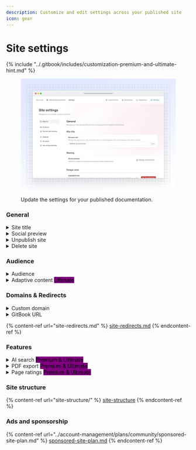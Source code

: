 ```yaml
---
description: Customize and edit settings across your published site
icon: gear
---
```


# Site settings

{% include "../.gitbook/includes/customization-premium-and-ultimate-hint.md" %}

<figure><img src="../.gitbook/assets/10_01_25_site_settings.svg" alt="A GitBook screenshot showing site settings" ><figcaption><p>Update the settings for your published documentation.</p></figcaption></figure>

### General

<details>

<summary>Site title</summary>

Change the name of your site, if you don't have a custom logo this is the name that your site visitors will see.

</details>

<details>

<summary>Social preview</summary>

Here, you can upload a custom social preview image for your site. This will set the site’s `og:image` to your uploaded image, and it’ll show when the site’s link is shared to any platform or product that supports OpenGraph images, such as Slack or X.

If you don’t add a social preview, GitBook will automatically generate one using your theme color, page title and description.&#x20;

If your site has multiple [site sections](site-structure/site-sections.md), you can use the drop-down menu in this modal to add a custom social preview image for each one, or for your entire site.

</details>

<details>

<summary>Unpublish site</summary>

Unpublish your site, but keep its settings and customizations. You can publish your site again at any time.

</details>

<details>

<summary>Delete site</summary>

Unpublish and remove your site from the **Docs site** section in the GitBook app.&#x20;

**Note:** Deleting a site is a permanent action and cannot be undone. Any settings and customizations will be lost, but your content will remain in its [space](../creating-content/content-structure/space.md).

</details>

### Audience

<details>

<summary>Audience</summary>

Choose who sees your published content. See [publish-a-docs-site](publish-a-docs-site/ "mention") for more info.

</details>

<details>

<summary>Adaptive content <mark style="background-color:purple;">Ultimate</mark> </summary>

Turn on adaptive content for your site pages, variants, and sections. [Adaptive content](adaptive-content/) lets you hide or show content for different visitors, depending on their permissions.

Your visitor token signing key will also be displayed here.

</details>

### Domains & Redirects

<details>

<summary>Custom domain</summary>

Configure a custom domain to unify your site with your own branding. See [custom-domain.md](custom-domain.md "mention") for more info.

</details>

<details>

<summary>GitBook URL</summary>

Customize the slug of your docs site (e.g. `organization.gitbook.io/custom-slug`)

</details>

{% content-ref url="site-redirects.md" %}
[site-redirects.md](site-redirects.md)
{% endcontent-ref %}

### Features

<details>

<summary>AI search <mark style="background-color:purple;">Premium &#x26; Ultimate</mark></summary>

Let your site visitors ask GitBook anything with AI. See [gitbook-ai.md](../creating-content/searching-your-content/gitbook-ai.md "mention") for more info.

</details>

<details>

<summary>PDF export <mark style="background-color:purple;">Premium &#x26; Ultimate</mark></summary>

Let your visitors to export your GitBook as PDF. See [pdf-export.md](../collaboration/pdf-export.md "mention") for more info.

</details>

<details>

<summary>Page ratings <mark style="background-color:purple;">Premium &#x26; Ultimate</mark></summary>

Choose whether or not visitors to your published content can leave a rating on each page to let you know how they feel about it. They’ll be able to choose a sad, neutral, or happy face.

You can review the results of these ratings by opening the [**Insights**](insights.md) section of your docs site dashboard and selecting the [**Content scores**](insights.md#content-scores) tab.

</details>



### Site structure

{% content-ref url="site-structure/" %}
[site-structure](site-structure/)
{% endcontent-ref %}

### Ads and sponsorship

{% content-ref url="../account-management/plans/community/sponsored-site-plan.md" %}
[sponsored-site-plan.md](../account-management/plans/community/sponsored-site-plan.md)
{% endcontent-ref %}
